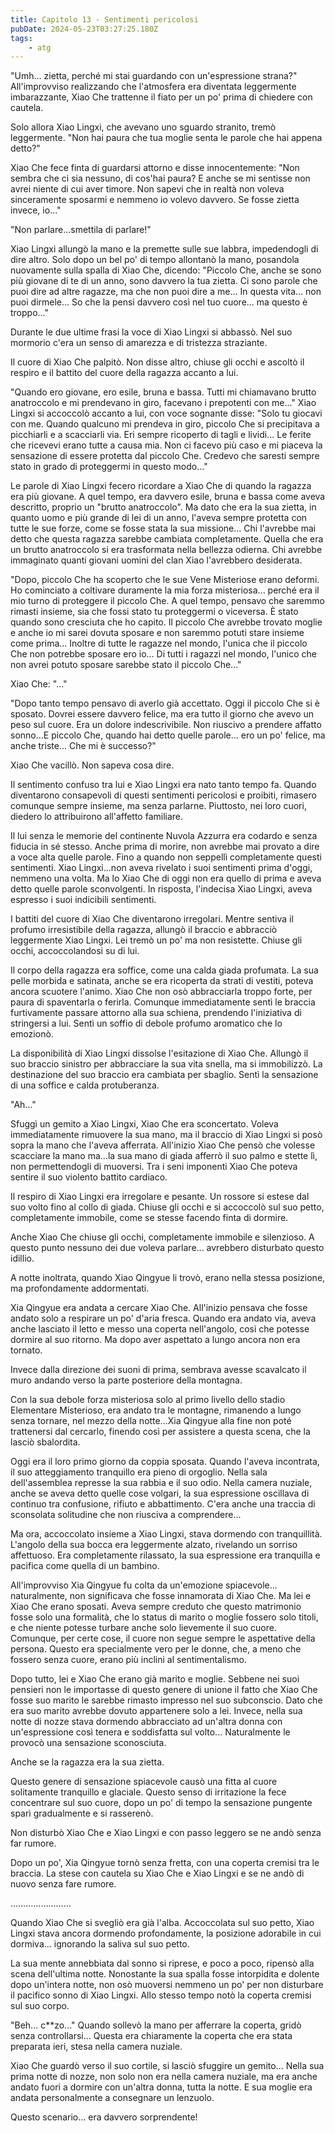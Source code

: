 ```yaml
---
title: Capitolo 13 - Sentimenti pericolosi
pubDate: 2024-05-23T03:27:25.180Z
tags:
    - atg
---
```



"Umh... zietta, perché mi stai guardando con un'espressione strana?" All'improvviso realizzando che l'atmosfera era diventata leggermente imbarazzante, Xiao Che trattenne il fiato per un po' prima di chiedere con cautela.


Solo allora Xiao Lingxi, che avevano uno sguardo stranito, tremò leggermente. "Non hai paura che tua moglie senta le parole che hai appena detto?"


Xiao Che fece finta di guardarsi attorno e disse innocentemente: "Non sembra che ci sia nessuno, di cos'hai paura? E anche se mi sentisse non avrei niente di cui aver timore. Non sapevi che in realtà non voleva sinceramente sposarmi e nemmeno io volevo davvero. Se fosse zietta invece, io..."


"Non parlare...smettila di parlare!"


Xiao Lingxi allungò la mano e la premette sulle sue labbra, impedendogli di dire altro. Solo dopo un bel po' di tempo allontanò la mano, posandola nuovamente sulla spalla di Xiao Che, dicendo: "Piccolo Che, anche se sono più giovane di te di un anno, sono davvero la tua zietta. Ci sono parole che puoi dire ad altre ragazze, ma che non puoi dire a me... In questa vita... non puoi dirmele... So che la pensi davvero così nel tuo cuore... ma questo è troppo..."


Durante le due ultime frasi la voce di Xiao Lingxi si abbassò. Nel suo mormorio c'era un senso di amarezza e di tristezza straziante.


Il cuore di Xiao Che palpitò. Non disse altro, chiuse gli occhi e ascoltò il respiro e il battito del cuore della ragazza accanto a lui.


"Quando ero giovane, ero esile, bruna e bassa. Tutti mi chiamavano brutto anatroccolo e mi prendevano in giro, facevano i prepotenti con me..." Xiao Lingxi si accoccolò accanto a lui, con voce sognante disse: "Solo tu giocavi con me. Quando qualcuno mi prendeva in giro, piccolo Che si precipitava a picchiarli e a scacciarli via. Eri sempre ricoperto di tagli e lividi... Le ferite che ricevevi erano tutte a causa mia. Non ci facevo più caso e mi piaceva la sensazione di essere protetta dal piccolo Che. Credevo che saresti sempre stato in grado di proteggermi in questo modo..."


Le parole di Xiao Lingxi fecero ricordare a Xiao Che di quando la ragazza era più giovane. A quel tempo, era davvero esile, bruna e bassa come aveva descritto, proprio un "brutto anatroccolo". Ma dato che era la sua zietta, in quanto uomo e più grande di lei di un anno, l'aveva sempre protetta con tutte le sue forze, come se fosse stata la sua missione... Chi l'avrebbe mai detto che questa ragazza sarebbe cambiata completamente. Quella che era un brutto anatroccolo si era trasformata nella bellezza odierna. Chi avrebbe immaginato quanti giovani uomini del clan Xiao l'avrebbero desiderata.


"Dopo, piccolo Che ha scoperto che le sue Vene Misteriose erano deformi. Ho cominciato a coltivare duramente la mia forza misteriosa... perché era il mio turno di proteggere il piccolo Che. A quel tempo, pensavo che saremmo rimasti insieme, sia che fossi stato tu proteggermi o viceversa. È stato quando sono cresciuta che ho capito.
Il piccolo Che avrebbe trovato moglie e anche io mi sarei dovuta sposare e non saremmo potuti stare insieme come prima... Inoltre di tutte le ragazze nel mondo, l'unica che il piccolo Che non potrebbe sposare ero io... Di tutti i ragazzi nel mondo, l'unico che non avrei potuto sposare sarebbe stato il piccolo Che..."


Xiao Che: "..."


"Dopo tanto tempo pensavo di averlo già accettato. Oggi il piccolo Che si è sposato. Dovrei essere davvero felice, ma era tutto il giorno che avevo un peso sul cuore. Era un dolore indescrivibile. Non riuscivo a prendere affatto sonno...E piccolo Che, quando hai detto quelle parole... ero un po' felice, ma anche triste... Che mi è successo?"


Xiao Che vacillò. Non sapeva cosa dire.


Il sentimento confuso tra lui e Xiao Lingxi era nato tanto tempo fa. Quando diventarono consapevoli di questi sentimenti pericolosi e proibiti, rimasero comunque sempre insieme, ma senza parlarne. Piuttosto, nei loro cuori, diedero lo attribuirono all'affetto familiare.


Il lui senza le memorie del continente Nuvola Azzurra era codardo e senza fiducia in sé stesso. Anche prima di morire, non avrebbe mai provato a dire a voce alta quelle parole. Fino a quando non seppellì completamente questi sentimenti. Xiao Lingxi...non aveva rivelato i suoi sentimenti prima d'oggi, nemmeno una volta. Ma lo Xiao Che di oggi non era quello di prima e aveva detto quelle parole sconvolgenti. In risposta, l'indecisa Xiao Lingxi, aveva espresso i suoi indicibili sentimenti.


I battiti del cuore di Xiao Che diventarono irregolari. Mentre sentiva il profumo irresistibile della ragazza, allungò il braccio e abbracciò leggermente Xiao Lingxi. Lei tremò un po' ma non resistette. Chiuse gli occhi, accoccolandosi su di lui.


Il corpo della ragazza era soffice, come una calda giada profumata. La sua pelle morbida e satinata, anche se era ricoperta da strati di vestiti, poteva ancora scuotere l'animo. Xiao Che non osò abbracciarla troppo forte, per paura di spaventarla o ferirla. Comunque immediatamente sentì le braccia furtivamente passare attorno alla sua schiena, prendendo l'iniziativa di stringersi a lui. Sentì un soffio di debole profumo aromatico che lo emozionò.


La disponibilità di Xiao Lingxi dissolse l'esitazione di Xiao Che. Allungò il suo braccio sinistro per abbracciare la sua vita snella, ma si immobilizzò. La destinazione del suo braccio era cambiata per sbaglio. Sentì la sensazione di una soffice e calda protuberanza.


"Ah..."


Sfuggì un gemito a Xiao Lingxi, Xiao Che era sconcertato. Voleva immediatamente rimuovere la sua mano, ma il braccio di Xiao Lingxi si posò sopra la mano che l'aveva afferrata. All'inizio Xiao Che pensò che volesse scacciare la mano ma...la sua mano di giada afferrò il suo palmo e stette lì, non permettendogli di muoversi. Tra i seni imponenti Xiao Che poteva sentire il suo violento battito cardiaco.


Il respiro di Xiao Lingxi era irregolare e pesante. Un rossore si estese dal suo volto fino al collo di giada. Chiuse gli occhi e si accoccolò sul suo petto, completamente immobile, come se stesse facendo finta di dormire.


Anche Xiao Che chiuse gli occhi, completamente immobile e silenzioso. A questo punto nessuno dei due voleva parlare... avrebbero disturbato questo idillio.


A notte inoltrata, quando Xiao Qingyue li trovò, erano nella stessa posizione, ma profondamente addormentati.


Xia Qingyue era andata a cercare Xiao Che. All'inizio pensava che fosse andato solo a respirare un po' d'aria fresca. Quando era andato via, aveva anche lasciato il letto e messo una coperta nell'angolo, così che potesse dormire al suo ritorno. Ma dopo aver aspettato a lungo ancora non era tornato.


Invece dalla direzione dei suoni di prima, sembrava avesse scavalcato il muro andando verso la parte posteriore della montagna.


Con la sua debole forza misteriosa solo al primo livello dello stadio Elementare Misterioso, era andato tra le montagne, rimanendo a lungo senza tornare, nel mezzo della notte...Xia Qingyue alla fine non poté trattenersi dal cercarlo, finendo così per assistere a questa scena, che la lasciò sbalordita.


Oggi era il loro primo giorno da coppia sposata. Quando l'aveva incontrata, il suo atteggiamento tranquillo era pieno di orgoglio. Nella sala dell'assemblea represse la sua rabbia e il suo odio. Nella camera nuziale, anche se aveva detto quelle cose volgari, la sua espressione oscillava di continuo tra confusione, rifiuto e abbattimento. C'era anche una traccia di sconsolata solitudine che non riusciva a comprendere...


Ma ora, accoccolato insieme a Xiao Lingxi, stava dormendo con tranquillità. L'angolo della sua bocca era leggermente alzato, rivelando un sorriso affettuoso.
Era completamente rilassato, la sua espressione era tranquilla e pacifica come quella di un bambino.


All'improvviso Xia Qingyue fu colta da un'emozione spiacevole... naturalmente, non significava che fosse innamorata di Xiao Che. Ma lei e Xiao Che erano sposati. Aveva sempre creduto che questo matrimonio fosse solo una formalità, che lo status di marito o moglie fossero solo titoli, e che niente potesse turbare anche solo lievemente il suo cuore. Comunque, per certe cose, il cuore non segue sempre le aspettative della persona. Questo era specialmente vero per le donne, che, a meno che fossero senza cuore, erano più inclini al sentimentalismo.


Dopo tutto, lei e Xiao Che erano già marito e moglie. Sebbene nei suoi pensieri non le importasse di questo genere di unione il fatto che Xiao Che fosse suo marito le sarebbe rimasto impresso nel suo subconscio. Dato che era suo marito avrebbe dovuto appartenere solo a lei. Invece, nella sua notte di nozze stava dormendo abbracciato ad un'altra donna con un'espressione così tenera e soddisfatta sul volto... Naturalmente le provocò una sensazione sconosciuta.


Anche se la ragazza era la sua zietta.


Questo genere di sensazione spiacevole causò una fitta al cuore solitamente tranquillo e glaciale. Questo senso di irritazione la fece concentrare sul suo cuore, dopo un po' di tempo la sensazione pungente sparì gradualmente e si rasserenò.


Non disturbò Xiao Che e Xiao Lingxi e con passo leggero se ne andò senza far rumore.


Dopo un po', Xia Qingyue tornò senza fretta, con una coperta cremisi tra le braccia. La stese con cautela su Xiao Che e Xiao Lingxi e se ne andò di nuovo senza fare rumore.


……………………


Quando Xiao Che si svegliò era già l'alba. Accoccolata sul suo petto, Xiao Lingxi stava ancora dormendo profondamente, la posizione adorabile in cui dormiva... ignorando la saliva sul suo petto.


La sua mente annebbiata dal sonno si riprese, e poco a poco, ripensò alla scena dell'ultima notte. Nonostante la sua spalla fosse intorpidita e dolente dopo un'intera notte, non osò muoversi nemmeno un po' per non disturbare il pacifico sonno di Xiao Lingxi. Allo stesso tempo notò la coperta cremisi sul suo corpo.


"Beh... c**zo..." Quando sollevò la mano per afferrare la coperta, gridò senza controllarsi... Questa era chiaramente la coperta che era stata preparata ieri, stesa nella camera nuziale.


Xiao Che guardò verso il suo cortile, si lasciò sfuggire un gemito... Nella sua prima notte di nozze, non solo non era nella camera nuziale, ma era anche andato fuori a dormire con un'altra donna, tutta la notte. E sua moglie era andata personalmente a consegnare un lenzuolo.


Questo scenario... era davvero sorprendente!
                                


                                



